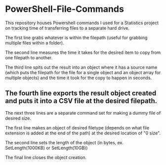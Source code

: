 # PowerShell-File-Commands
This repository houses Powershell commands I used for a Statistics project on tracking time of transferring files to a separate hard drive.

The first line grabs whatever is within the filepath (useful for grabbing multiple files within a folder).

The second line measures the time it takes for the desired item to copy from one filepath to another.

The third line spits out the result into an object where it has a source name (which puts the filepath for the file
for a single object and an object array for multiple objects) and the time it took for the copy to happen in seconds.

The fourth line exports the result object created and puts it into a CSV file at the desired filepath.
--------------------------------------------------------------------------------------------------------------------------
The next three lines are a separate command set for making a dummy file of desired size.

The first line makes an object of desired filetype (depends on what file extension is added at the end of the path) at the desired location of "0 size".

The second line sets the length of the object (in bytes, ex. SetLength(1000KB) or SetLength(10GB))

The final line closes the object creation.
